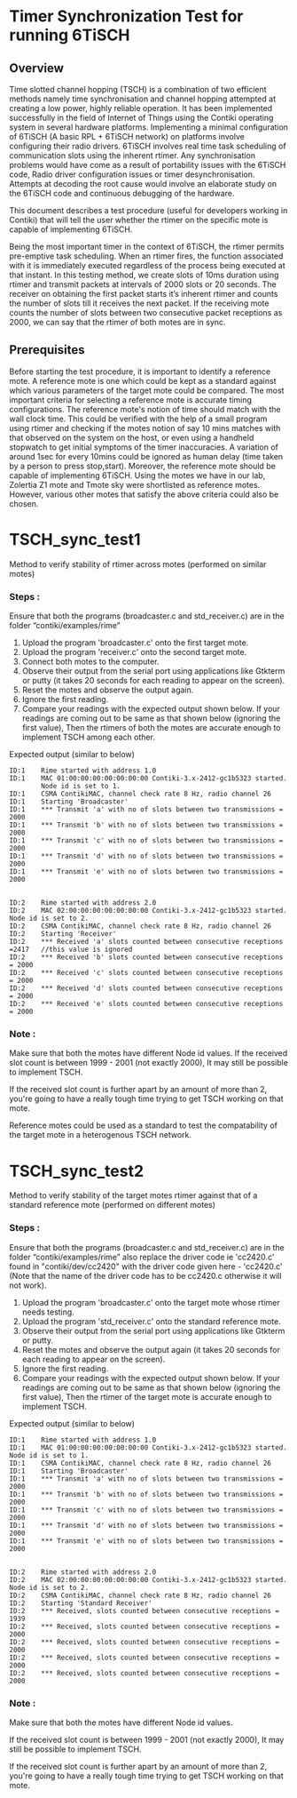 
# Timer Synchronization Test for running 6TiSCH

## Overview

Time slotted channel hopping (TSCH) is a combination of two efficient methods
namely time synchronisation and channel hopping attempted at creating a low
power, highly reliable operation. It has been implemented successfully in the
field of Internet of Things using the Contiki operating system in several
hardware platforms. Implementing a minimal configuration of 6TiSCH (A basic RPL +
6TiSCH network) on platforms involve configuring their radio drivers.  6TiSCH
involves real time task scheduling of communication slots using the inherent
rtimer. Any synchronisation problems would have come as a result of portability
issues with the 6TiSCH code, Radio driver configuration issues or timer
desynchronisation. Attempts at decoding the root cause would involve an
elaborate study on the 6TiSCH code and continuous debugging of the hardware. 

This document describes a test procedure (useful for developers working in
Contiki) that will tell the user whether the rtimer on the specific mote is
capable of implementing 6TiSCH.

Being the most important timer in the context of 6TiSCH, the rtimer permits
pre-emptive task scheduling. When an rtimer fires, the function associated with
it is immediately executed regardless of the process being executed at that
instant. In this testing method, we create slots of 10ms duration using rtimer and
transmit packets at intervals of 2000 slots or 20 seconds. The receiver on
obtaining the first packet starts it’s inherent rtimer and counts the number of
slots till it receives the next packet. If the receiving mote counts the number
of slots between two consecutive packet receptions as 2000, we can say that the
rtimer of both motes are in sync.


## Prerequisites

Before starting the test procedure, it is important to identify a reference
mote. A reference mote is one which could be kept as a standard against which
various parameters of the target mote could be compared. The most important
criteria for selecting a reference mote is accurate timing configurations. The
reference mote's notion of time should match with the wall clock time. This
could be verified with the help of a small program using rtimer and checking if
the motes notion of say 10 mins matches with that observed on the system on the
host, or even using a handheld stopwatch to get initial symptoms of the timer
inaccuracies. A variation of around 1sec for every 10mins could be ignored as
human delay (time taken by a person to press stop,start).  Moreover, the
reference mote should be capable of implementing 6TiSCH. Using the motes we have
in our lab, Zolertia Z1 mote and Tmote sky were shortlisted as reference motes.
However, various other motes that satisfy the above criteria could also be
chosen. 


# TSCH_sync_test1


Method to verify stability of rtimer across motes (performed on similar motes)

### Steps : 
Ensure that both the programs (broadcaster.c and std_receiver.c) are in the
folder “contiki/examples/rime”

1. Upload the program 'broadcaster.c' onto the first target mote.
2. Upload the program 'receiver.c' onto the second target mote.
3. Connect both motes to the computer. 
4. Observe their output from the serial port using applications like Gtkterm 
   or putty (it takes 20 seconds for each reading to appear on the screen).
5. Reset the motes and observe the output again.
6. Ignore the first reading.
7. Compare your readings with the expected output shown below. 
   If your readings are coming out to be same as that shown below 
   (ignoring the first value), Then the rtimers of both the motes are 
    accurate enough to implement TSCH among each other. 


Expected output  (similar to below)

```
ID:1	Rime started with address 1.0
ID:1	MAC 01:00:00:00:00:00:00:00 Contiki-3.x-2412-gc1b5323 started. 
        Node id is set to 1.
ID:1	CSMA ContikiMAC, channel check rate 8 Hz, radio channel 26
ID:1	Starting 'Broadcaster'
ID:1	*** Transmit 'a' with no of slots between two transmissions = 2000 
ID:1	*** Transmit 'b' with no of slots between two transmissions = 2000 	
ID:1	*** Transmit 'c' with no of slots between two transmissions = 2000 	
ID:1	*** Transmit 'd' with no of slots between two transmissions = 2000 	
ID:1	*** Transmit 'e' with no of slots between two transmissions = 2000 	


ID:2	Rime started with address 2.0
ID:2	MAC 02:00:00:00:00:00:00:00 Contiki-3.x-2412-gc1b5323 started. Node id is set to 2.
ID:2	CSMA ContikiMAC, channel check rate 8 Hz, radio channel 26
ID:2	Starting 'Receiver'
ID:2	*** Received 'a' slots counted between consecutive receptions =2417	  //this value is ignored
ID:2	*** Received 'b' slots counted between consecutive receptions = 2000
ID:2	*** Received 'c' slots counted between consecutive receptions = 2000
ID:2	*** Received 'd' slots counted between consecutive receptions = 2000
ID:2	*** Received 'e' slots counted between consecutive receptions = 2000
```

### Note :

Make sure that both the motes have different Node id values. 
If the received slot count is between 1999 - 2001 (not exactly 2000), It may
still be possible to implement TSCH.  

If the received slot count is further apart by an amount of more than 2, you're going to have a really tough time trying to get TSCH working on that mote.  

Reference motes could be used as a standard to test the compatability of the
target mote in a heterogenous TSCH network.


# TSCH_sync_test2

Method to verify stability of the target motes rtimer against that of a standard reference mote (performed on different motes)



### Steps : 

Ensure that both the programs (broadcaster.c and std_receiver.c) are in the
folder “contiki/examples/rime” also replace the driver code ie 'cc2420.c' found
in "contiki/dev/cc2420" with the driver code given here - 'cc2420.c' (Note that
the name of the driver code has to be cc2420.c otherwise it will not work).

1. Upload the program 'broadcaster.c' onto the target mote whose rtimer needs 
   testing.
2. Upload the program 'std_receiver.c' onto the standard reference mote.
4. Observe their output from the serial port using applications like Gtkterm 
   or putty.
5. Reset the motes and observe the output again (it takes 20 seconds
   for each reading to appear on the screen).
6. Ignore the first reading.
7. Compare your readings with the expected output shown below. If your 
   readings are coming out to be same as that shown below (ignoring the first 
   value), Then the rtimer of the target mote is accurate enough to implement 
   TSCH. 





Expected output  (similar to below)
```
ID:1	Rime started with address 1.0
ID:1	MAC 01:00:00:00:00:00:00:00 Contiki-3.x-2412-gc1b5323 started. Node id is set to 1.
ID:1	CSMA ContikiMAC, channel check rate 8 Hz, radio channel 26
ID:1	Starting 'Broadcaster'
ID:1	*** Transmit 'a' with no of slots between two transmissions = 2000 
ID:1	*** Transmit 'b' with no of slots between two transmissions = 2000 
ID:1	*** Transmit 'c' with no of slots between two transmissions = 2000 	
ID:1	*** Transmit 'd' with no of slots between two transmissions = 2000 
ID:1	*** Transmit 'e' with no of slots between two transmissions = 2000 


ID:2	Rime started with address 2.0
ID:2	MAC 02:00:00:00:00:00:00:00 Contiki-3.x-2412-gc1b5323 started. Node id is set to 2.
ID:2	CSMA ContikiMAC, channel check rate 8 Hz, radio channel 26
ID:2	Starting 'Standard Receiver'
ID:2	*** Received, slots counted between consecutive receptions = 1939
ID:2	*** Received, slots counted between consecutive receptions = 2000
ID:2	*** Received, slots counted between consecutive receptions = 2000
ID:2	*** Received, slots counted between consecutive receptions = 2000
ID:2	*** Received, slots counted between consecutive receptions = 2000
```
### Note :

Make sure that both the motes have different Node id values. 

If the received slot count is between 1999 - 2001 (not exactly 2000), It may
still be possible to implement TSCH.

If the received slot count is further apart by an amount of more than 2, you're
going to have a really tough time trying to get TSCH working on that mote. 
